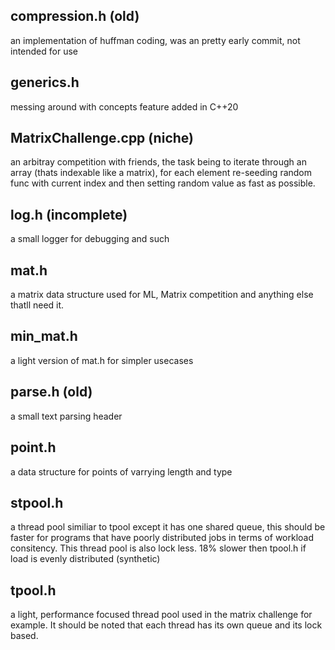 compression.h (old)
------------------------------------------
an implementation of huffman coding, was
an pretty early commit, not intended for use

generics.h
------------------------------------------
messing around with concepts feature added in C++20

MatrixChallenge.cpp (niche)
------------------------------------------
an arbitray competition with friends,
the task being to iterate through an array
(thats indexable like a matrix), for each 
element re-seeding random func with current 
index and then setting random value as fast 
as possible.

log.h (incomplete)
------------------------------------------
a small logger for debugging and such

mat.h
------------------------------------------
a matrix data structure used for ML, Matrix 
competition and anything else thatll need it.

min_mat.h
------------------------------------------
a light version of mat.h for simpler usecases

parse.h (old)
------------------------------------------
a small text parsing header

point.h
------------------------------------------
a data structure for points of varrying length
and type

stpool.h
------------------------------------------
a thread pool similiar to tpool except it has
one shared queue, this should be faster for 
programs that have poorly distributed jobs in
terms of workload consitency. This thread pool 
is also lock less. 18% slower then tpool.h if load
is evenly distributed (synthetic)

tpool.h 
------------------------------------------
a light, performance focused thread pool used
in the matrix challenge for example. It
should be noted that each thread has its own queue 
and its lock based.
